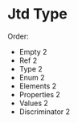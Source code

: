 # Jtd Type

Order:

- Empty 2
- Ref 2
- Type 2
- Enum 2
- Elements 2
- Properties 2
- Values 2
- Discriminator 2
